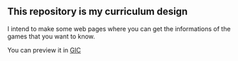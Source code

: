 ## This repository is my curriculum design 

I intend to make some web pages where you can get the informations of the games that you want to know.

You can preview it in [GIC](47.99.77.16) 
